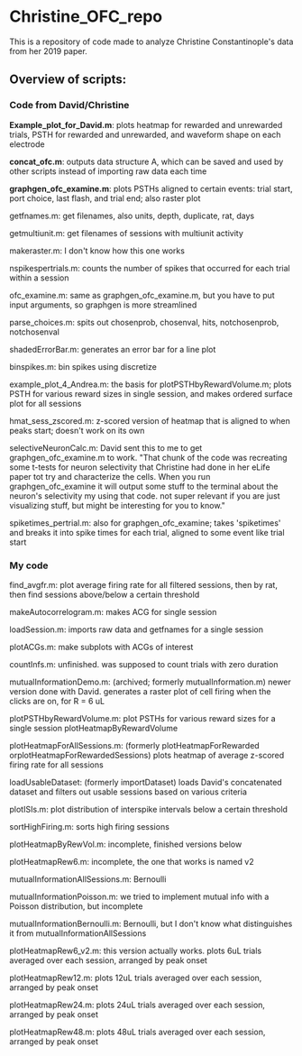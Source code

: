 # Christine_OFC_repo

This is a repository of code made to analyze Christine Constantinople's data from her 2019 paper.

## Overview of scripts:
### Code from David/Christine
**Example_plot_for_David.m**: plots heatmap for rewarded and unrewarded trials, PSTH for rewarded and unrewarded, and waveform shape on each electrode

**concat_ofc.m**: outputs data structure A, which can be saved and used by other scripts instead of importing raw data each time

**graphgen_ofc_examine.m**: plots PSTHs aligned to certain events: trial start, port choice, last flash, and trial end; also raster plot

getfnames.m: get filenames, also units, depth, duplicate, rat, days

getmultiunit.m: get filenames of sessions with multiunit activity

makeraster.m: I don't know how this one works

nspikespertrials.m: counts the number of spikes that occurred for each trial within a session

ofc_examine.m: same as graphgen_ofc_examine.m, but you have to put input arguments, so graphgen is more streamlined

parse_choices.m: spits out chosenprob, chosenval, hits, notchosenprob,  notchosenval

shadedErrorBar.m: generates an error bar for a line plot

binspikes.m: bin spikes using discretize

example_plot_4_Andrea.m: the basis for plotPSTHbyRewardVolume.m; plots PSTH for various reward sizes in single session, and makes ordered surface plot for all sessions

hmat_sess_zscored.m: z-scored version of heatmap that is aligned to when peaks start; doesn't work on its own

selectiveNeuronCalc.m: David sent this to me to get graphgen_ofc_examine.m to work. "That chunk of the code was recreating some t-tests for neuron selectivity that Christine had done in her eLife paper tot try and characterize the cells. When you run graphgen_ofc_examine it will output some stuff to the terminal about the neuron's selectivity my using that code. not super relevant if you are just visualizing stuff, but might be interesting for you to know."

spiketimes_pertrial.m: also for graphgen_ofc_examine; takes 'spiketimes' and breaks it into spike times for each trial, aligned to some event like trial start

### My code
find_avgfr.m: plot average firing rate for all filtered sessions, then by rat, then find sessions above/below a certain threshold

makeAutocorrelogram.m: makes ACG for single session

loadSession.m: imports raw data and getfnames for a single session

plotACGs.m: make subplots with ACGs of interest

countInfs.m: unfinished. was supposed to count trials with zero duration

mutualInformationDemo.m: (archived; formerly mutualInformation.m) newer version done with David. generates a raster plot of cell firing when the clicks are on, for R = 6 uL

plotPSTHbyRewardVolume.m: plot PSTHs for various reward sizes for a single session
plotHeatmapByRewardVolume

plotHeatmapForAllSessions.m: (formerly plotHeatmapForRewarded orplotHeatmapForRewardedSessions) plots heatmap of average z-scored firing rate for all sessions

loadUsableDataset: (formerly importDataset) loads David's concatenated dataset and filters out usable sessions based on various criteria

plotISIs.m: plot distribution of interspike intervals below a certain threshold

sortHighFiring.m: sorts high firing sessions

plotHeatmapByRewVol.m: incomplete, finished versions below

plotHeatmapRew6.m: incomplete, the one that works is named v2

mutualInformationAllSessions.m: Bernoulli

mutualInformationPoisson.m: we tried to implement mutual info with a Poisson distribution, but incomplete

mutualInformationBernoulli.m: Bernoulli, but I don't know what distinguishes it from mutualInformationAllSessions

plotHeatmapRew6_v2.m: this version actually works. plots 6uL trials averaged over each session, arranged by peak onset

plotHeatmapRew12.m: plots 12uL trials averaged over each session, arranged by peak onset

plotHeatmapRew24.m: plots 24uL trials averaged over each session, arranged by peak onset

plotHeatmapRew48.m: plots 48uL trials averaged over each session, arranged by peak onset
